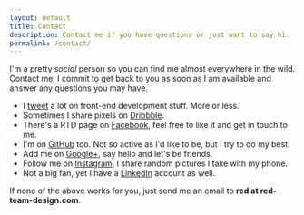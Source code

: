 ```yaml
---
layout: default
title: Contact
description: Contact me if you have questions or just want to say hi.
permalink: /contact/
---
```


I'm a pretty *social* person so you can find me almost everywhere in the wild. Contact me, I commit to get back to you as soon as I am available and answer any questions you may have.

- I [tweet](//twitter.com/catalinred) a lot on front-end development stuff. More or less.
- Sometimes I share pixels on [Dribbble](//dribbble.com/catalinred).
- There's a RTD page on [Facebook](//facebook.com/RedTeamDesign), feel free to like it and get in touch to me.
- I'm on [GitHub](//github.com/catalinred) too. Not so active as I'd like to be, but I try to do my best.
- Add me on [Google+](//plus.google.com/u/0/114910105297465575018), say hello and let's be friends.
- Follow me on [Instagram](//instagram.com/catalinred), I share random pictures I take with my phone.
- Not a big fan, yet I have a [LinkedIn](//linkedin.com/in/catalinred) account as well.

If none of the above works for you, just send me an email to **red at red-team-design.com**.